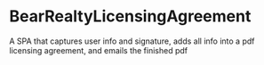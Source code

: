# BearRealtyLicensingAgreement
A SPA that captures user info and signature, adds all info into a pdf licensing agreement, and emails the finished pdf
